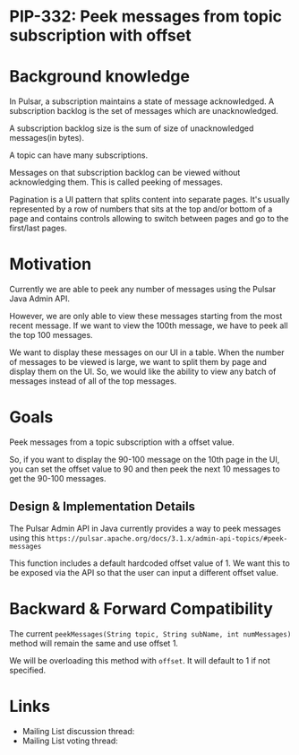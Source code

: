 <!--
RULES
* Never place a link to an external site like Google Doc. The proposal should be in this issue entirely.
* Use a spelling and grammar checker tools if available for you (there are plenty of free ones).

PROPOSAL HEALTH CHECK
I can read the design document and understand the problem statement and what you plan to change *without* resorting to a couple of hours of code reading just to start having a high level understanding of the change.

IMAGES
If you need diagrams, avoid attaching large files. You can use [MermaidJS]([url](https://mermaid.js.org/)) as a simple language to describe many types of diagrams.

THIS COMMENTS
Please remove them when done.
-->

# PIP-332: Peek messages from topic subscription with offset

# Background knowledge

<!--
Describes all the knowledge you need to know in order to understand all the other sections in this PIP

* Give a high level explanation on all concepts you will be using throughout this document. For example, if you want to talk about Persistent Subscriptions, explain briefly (1 paragraph) what this is. If you're going to talk about Transaction Buffer, explain briefly what this is. 
  If you're going to change something specific, then go into more detail about it and how it works. 
* Provide links where possible if a person wants to dig deeper into the background information. 

DON'T
* Do not include links *instead* explanation. Do provide links for further explanation.

EXAMPLES
* See [PIP-248](https://github.com/apache/pulsar/issues/19601), Background section to get an understanding on how you add the background knowledge needed.
  (They also included the motivation there, but ignore it as we place that in Motivation section explicitly).
-->
In Pulsar, a subscription maintains a state of message acknowledged. A subscription backlog is the set of messages which are unacknowledged.

A subscription backlog size is the sum of size of unacknowledged messages(in bytes).

A topic can have many subscriptions.

Messages on that subscription backlog can be viewed without acknowledging them. This is called peeking of messages.

Pagination is a UI pattern that splits content into separate pages. It's usually represented by a row of numbers that sits at the top and/or bottom of a page and contains controls allowing to switch between pages and go to the first/last pages.
# Motivation

<!--
Describe the problem this proposal is trying to solve.

* Explain what is the problem you're trying to solve - current situation.
* This section is the "Why" of your proposal.
-->
Currently we are able to peek any number of messages using the Pulsar Java Admin API.

However, we are only able to view these messages starting from the most recent message. If we want to view the 100th message, we have to peek all the top 100 messages.

We want to display these messages on our UI in a table. When the number of messages to be viewed is large, we want to split them by page and display them on the UI. So, we would like the ability to view any batch of messages instead of all of the top messages.

# Goals

Peek messages from a topic subscription with a offset value.

So, if you want to display the 90-100 message on the 10th page in the UI, you can set the offset value to 90 and then peek the next 10 messages to get the 90-100 messages.

## Design & Implementation Details

<!--
This is the section where you dive into the details. It can be:
* Concrete class names and their roles and responsibility, including methods.
* Code snippets of existing code.
* Interface names and its methods.
* ...
-->

The Pulsar Admin API in Java currently provides a way to peek messages using this `https://pulsar.apache.org/docs/3.1.x/admin-api-topics/#peek-messages`

This function includes a default hardcoded offset value of 1. We want this to be exposed via the API so that the user can input a different offset value.

# Backward & Forward Compatibility

The current `peekMessages(String topic, String subName, int numMessages)` method will remain the same and use offset 1.

We will be overloading this method with `offset`. It will default to 1 if not specified.

# Links

<!--
Updated afterwards
-->
* Mailing List discussion thread:
* Mailing List voting thread:
